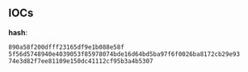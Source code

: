 
## IOCs

__hash__:

```text
890a58f200dfff23165df9e1b088e58f
5f56d5748940e4039053f85978074bde16d64bd5ba97f6f0026ba8172cb29e93
74e3d82f7ee81109e150dc41112cf95b3a4b5307
```